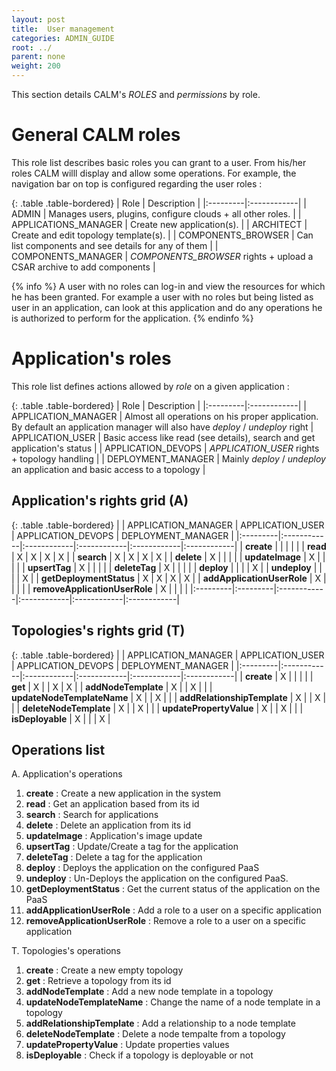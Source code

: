 ```yaml
---
layout: post
title:  User management
categories: ADMIN_GUIDE
root: ../
parent: none
weight: 200
---
```


This section details CALM's *ROLES* and *permissions* by role.

# General CALM roles

This role list describes basic roles you can grant to a user. From his/her roles CALM willl display and
allow some operations. For example, the navigation bar on top is configured regarding the user roles :

{: .table .table-bordered}
| Role | Description |
|:---------|:------------|
| ADMIN                | Manages users, plugins, configure clouds + all other roles. |
| APPLICATIONS_MANAGER | Create new application(s). |
| ARCHITECT            | Create and edit topology template(s). |
| COMPONENTS_BROWSER   | Can list components and see details for any of them |
| COMPONENTS_MANAGER   | *COMPONENTS_BROWSER* rights + upload a CSAR archive to add components  |

{% info %}
A user with no roles can log-in and view the resources for which he has been granted. For example a user with no roles but being listed as user in an application, can look at this application and do any operations he is authorized to perform for the application.
{% endinfo %}

# Application's roles

This role list defines actions allowed by *role* on a given application :

{: .table .table-bordered}
| Role | Description |
|:---------|:------------|
| APPLICATION_MANAGER  | Almost all operations on his proper application. By default an application manager will also have  *deploy* / *undeploy* right
| APPLICATION_USER  | Basic access like read (see details), search and get application's status |
| APPLICATION_DEVOPS   | *APPLICATION_USER* rights + topology handling |
| DEPLOYMENT_MANAGER   | Mainly  *deploy* / *undeploy* an application and basic access to a topology |

## Application's rights grid (**A**)

{: .table .table-bordered}
| | APPLICATION_MANAGER | APPLICATION_USER | APPLICATION_DEVOPS | DEPLOYMENT_MANAGER |
|:---------|:------------|:------------|:------------|:------------|:------------|
| **create** |  |  |  |  |
| **read** | X | X | X | X |
| **search** | X | X | X | X |
| **delete** | X |  |  |  |
| **updateImage** | X |  |  |  |
| **upsertTag** | X |  |  |  |
| **deleteTag** | X |  |  |  |
| **deploy** | | | | X |
| **undeploy** | | | | X |
| **getDeploymentStatus** | X | X | X | X |
| **addApplicationUserRole** | X |  |  |  |
| **removeApplicationUserRole** | X |  |  |  |
|:---------|:---------|:------------|:------------|:------------|:------------|

## Topologies's rights grid (**T**)

{: .table .table-bordered}
| | APPLICATION_MANAGER | APPLICATION_USER | APPLICATION_DEVOPS | DEPLOYMENT_MANAGER |
|:---------|:------------|:------------|:------------|:------------|:------------|
| **create** | X |  |  |  |
| **get** | X |  | X | X |
| **addNodeTemplate** | X |  | X |  |
| **updateNodeTemplateName** | X |  | X |  |
| **addRelationshipTemplate** | X |  | X |  |
| **deleteNodeTemplate** | X |  | X |  |
| **updatePropertyValue** | X |  | X |  |
| **isDeployable** | X |  |  | X |

## Operations list

A. Application's operations

1. **create** : Create a new application in the system
2. **read** : Get an application based from its id
3. **search** : Search for applications
4. **delete** : Delete an application from its id
5. **updateImage** : Application's image update
6. **upsertTag** : Update/Create a tag for the application
7. **deleteTag** : Delete a tag for the application
8. **deploy** : Deploys the application on the configured PaaS
9. **undeploy** : Un-Deploys the application on the configured PaaS.
10. **getDeploymentStatus** : Get the current status of the application on the PaaS
11. **addApplicationUserRole** : Add a role to a user on a specific application
12. **removeApplicationUserRole** : Remove a role to a user on a specific application

T. Topologies's operations

1. **create** :  Create a new empty topology
2. **get** : Retrieve a topology from its id
3. **addNodeTemplate** : Add a new node template in a topology
4. **updateNodeTemplateName** : Change the name of a node template in a topology
5. **addRelationshipTemplate** :  Add a relationship to a node template
6. **deleteNodeTemplate** : Delete a node tempalte from a topology
7. **updatePropertyValue** : Update properties values
8. **isDeployable** : Check if a topology is deployable or not
